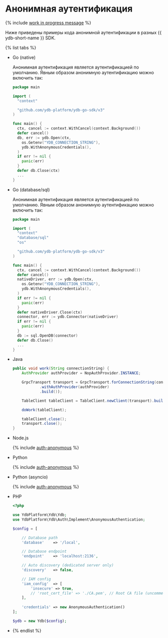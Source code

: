 # Анонимная аутентификация

{% include [work in progress message](_includes/addition.md) %}

Ниже приведены примеры кода анонимной аутентификации в разных {{ ydb-short-name }} SDK.

{% list tabs %}

- Go (native)

  Анонимная аутентификация является аутентификацией по умолчанию.
  Явным образом анонимную аутентификацию можно включить так:
  ```go
  package main

  import (
    "context"

    "github.com/ydb-platform/ydb-go-sdk/v3"
  )

  func main() {
    ctx, cancel := context.WithCancel(context.Background())
    defer cancel()
    db, err := ydb.Open(ctx,
      os.Getenv("YDB_CONNECTION_STRING"),
      ydb.WithAnonymousCredentials(),
    )
    if err != nil {
      panic(err)
    }
    defer db.Close(ctx)
    ...
  }
  ```

- Go (database/sql)

  Анонимная аутентификация является аутентификацией по умолчанию.
  Явным образом анонимную аутентификацию можно включить так:
  ```go
  package main

  import (
    "context"
    "database/sql"
    "os"

    "github.com/ydb-platform/ydb-go-sdk/v3"
  )

  func main() {
    ctx, cancel := context.WithCancel(context.Background())
    defer cancel()
    nativeDriver, err := ydb.Open(ctx,
      os.Getenv("YDB_CONNECTION_STRING"),
      ydb.WithAnonymousCredentials(),
    )
    if err != nil {
      panic(err)
    }
    defer nativeDriver.Close(ctx)
    connector, err := ydb.Connector(nativeDriver)
    if err != nil {
      panic(err)
    }
    db := sql.OpenDB(connector)
    defer db.Close()
    ...
  }
  ```

- Java

  ```java
  public void work(String connectionString) {
      AuthProvider authProvider = NopAuthProvider.INSTANCE;

      GrpcTransport transport = GrpcTransport.forConnectionString(connectionString)
              .withAuthProvider(authProvider)
              .build());

      TableClient tableClient = TableClient.newClient(transport).build();

      doWork(tableClient);

      tableClient.close();
      transport.close();
  }
  ```

- Node.js

  {% include [auth-anonymous](../../../../_includes/nodejs/auth-anonymous.md) %}

- Python

  {% include [auth-anonymous](../../../../_includes/python/auth-anonymous.md) %}

- Python (asyncio)

  {% include [auth-anonymous](../../../../_includes/python/async/auth-anonymous.md) %}

- PHP

  ```php
  <?php

  use YdbPlatform\Ydb\Ydb;
  use YdbPlatform\Ydb\Auth\Implement\AnonymousAuthentication;

  $config = [

      // Database path
      'database'    => '/local',

      // Database endpoint
      'endpoint'    => 'localhost:2136',

      // Auto discovery (dedicated server only)
      'discovery'   => false,

      // IAM config
      'iam_config'  => [
          'insecure' => true,
          // 'root_cert_file' => './CA.pem', // Root CA file (uncomment for dedicated server)
      ],
      
      'credentials' => new AnonymousAuthentication()
  ];

  $ydb = new Ydb($config);
  ```

- {% endlist %}
